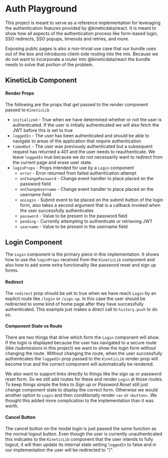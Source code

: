 # Auth Playground

This project is meant to serve as a reference implementation for leveraging the authentication features provided by
@kineticdata/react. It is meant to show how all aspects of the authentication process like form-based login, SSO
redirects, SSO popups, timeouts and retries, and more.

Exposing public pages is also a non-trivial use case that our bundle uses out of the box and introduces client-side
routing into the mix. Because we do not want to incorporate a router into @kineticdata/react the bundle needs to solve
that portion of the problem.

## KineticLib Component

#### Render Props

The following are the props that get passed to the render component passed to `KineticLib`

* `initialized` - True when we have determined whether or not the user is authenticated. If the user is initially
                  authenticated we will also fetch the JWT before this is set to true
* `loggedIn` - The user has been authenticated and should be able to navigate to areas of the application that require 
               authentication
* `timedOut` - The user was previously authenticated but a subsequent request has returned a 401 and the user needs to
               reauthenticate. We leave `loggedIn` true because we do not necessarily want to redirect from the current
               page and erase user state.
* `loginProps` - Props intended for use by a `Login` component
    * `error` - Error returned from failed authentication attempt
    * `onChangePassword` - Change event handler to place placed on the password field
    * `onChangeUsername` - Change event handler to place placed on the username field
    * `onLogin` - Submit event to be placed on the submit button of the login form, also takes a second argument that is
                  a callback invoked when the user successfully authenticates
    * `password` - Value to be present in the password field
    * `pending` - Currently attempting to authenticate or retrieving JWT
    * `username` - Value to be present in the username field

## Login Component

The `Login` component is the primary piece in this implementation. It shows how to use the `loginProps` received from
the `KineticLib` component and also how to add some extra functionality like password reset and sign up forms.

#### Redirect

The `redirect` prop should be set to true when we have reach `Login` by an explicit route like `/login` or `/sign-up`.
In this case the user should be redirected to some kind of home page after they have successfully authenticated. This
example just makes a direct call to `history.push` to do so.

#### Component State vs Route

There are two things that drive which form the `Login` component will show. If the login is displayed because the user
has navigated to a secure route (like /submissions in this project) we want to show the login form without changing the
route. Without changing the route, when the user successfully authenticates the `loggedIn` prop passed to the
`KineticLib` render prop will become true and the correct component will automatically be rendered.

We also want to support links directly to things like the sign up or password reset form. So we still add routes for
these and render `Login` at those routes. To keep things simple the links to _Sign up_ or _Password Reset_ still just
change component state to display the correct form. Otherwise we would another option to `Login` and then conditionally
render `<a>` or `<button>`. We thought this added more complication to the implementation than it was worth.

#### Cancel Button

The cancel button on the modal login is just passed the same function as the normal logout button. Even though the user
is currently unauthenticated this indicates to the `KineticLib` component that the user intends to fully logout, it will
then update its internal state setting `loggedIn` to false and in our implementation the user will be redirected to "/". 
